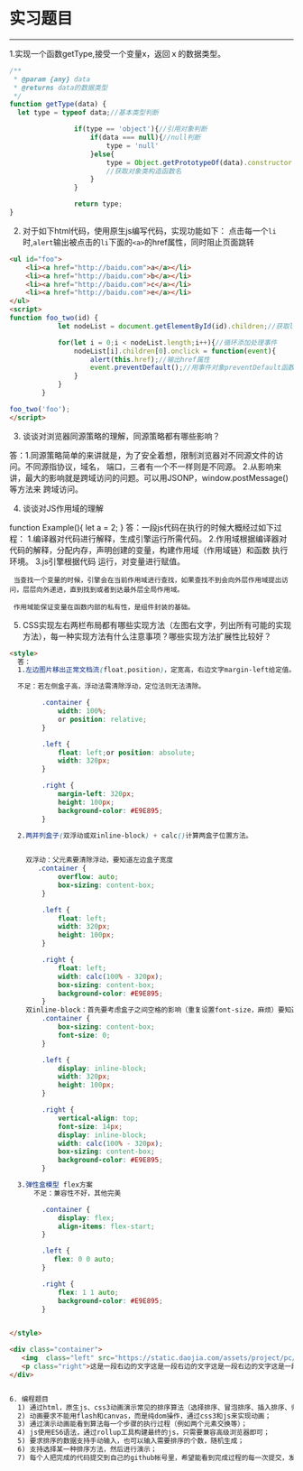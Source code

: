 # 实习题目

---

1.实现一个函数getType,接受一个变量x，返回ｘ的数据类型。

````js
/**
 * @param {any} data
 * @returns data的数据类型
 */
function getType(data) {
  let type = typeof data;//基本类型判断

                if(type == 'object'){//引用对象判断
                    if(data === null){//null判断
                        type = 'null'
                    }else{
                        type = Object.getPrototypeOf(data).constructor.name;
                        //获取对象类构造函数名
                    }
                }

                return type;
}
````

2. 对于如下html代码，使用原生js编写代码，实现功能如下： 点击每一个`li`时,`alert`输出被点击的`li`下面的`<a>`的href属性，同时阻止页面跳转

````html
<ul id="foo">
    <li><a href="http://baidu.com">a</a></li>
    <li><a href="http://baidu.com">b</a></li>
    <li><a href="http://baidu.com">c</a></li>
    <li><a href="http://baidu.com">e</a></li>
</ul>
<script>
function foo_two(id) {
            let nodeList = document.getElementById(id).children;//获取li节点列表

            for(let i = 0;i < nodeList.length;i++){//循环添加处理事件
                nodeList[i].children[0].onclick = function(event){
                    alert(this.href);//输出href属性
                    event.preventDefault();//用事件对象preventDefault函数终止a标签默认行为
                }
            }
        }

foo_two('foo');
</script>
````

3. 谈谈对浏览器同源策略的理解，同源策略都有哪些影响？

答：1.同源策略简单的来讲就是，为了安全着想，限制浏览器对不同源文件的访问。不同源指协议，域名，      端口，三者有一个不一样则是不同源。
    2.从影响来讲，最大的影响就是跨域访问的问题。可以用JSONP，window.postMessage()等方法来    跨域访问。

4. 谈谈对JS作用域的理解

function Example(){
  let a = 2;
}
答：一段js代码在执行的时候大概经过如下过程：
    1.编译器对代码进行解释，生成引擎运行所需代码。
    2.作用域根据编译器对代码的解释，分配内存，声明创建的变量，构建作用域（作用域链）和函数     执行环境。
    3.js引擎根据代码 运行，对变量进行赋值。

     当查找一个变量的时候，引擎会在当前作用域进行查找，如果查找不到会向外层作用域提出访问，层层向外递进，直到找到或者到达最外层全局作用域。

     作用域能保证变量在函数内部的私有性，是组件封装的基础。
  

5. CSS实现左右两栏布局都有哪些实现方法（左图右文字，列出所有可能的实现方法），每一种实现方法有什么注意事项？哪些实现方法扩展性比较好？

````html
<style>
  答：
  1.左边图片移出正常文档流(float,position)，定宽高，右边文字margin-left给定值。

  不足：若左侧盒子高，浮动法需清除浮动，定位法则无法清除。

        .container {
            width: 100%;
            or position: relative;
        }

        .left {
            float: left;or position: absolute;
            width: 320px;
        }

        .right {
            margin-left: 320px;
            height: 100px;
            background-color: #E9E895;
        }

  2.两并列盒子(双浮动或双inline-block) + calc()计算两盒子位置方法。
  

    双浮动：父元素要清除浮动，要知道左边盒子宽度
       .container {
            overflow: auto;
            box-sizing: content-box;
        }

        .left {
            float: left;
            width: 320px;
            height: 100px;
        }

        .right {
            float: left;
            width: calc(100% - 320px);
            box-sizing: content-box;
            background-color: #E9E895;
        }
    双inline-block：首先要考虑盒子之间空格的影响（重复设置font-size，麻烦）要知道左边盒子宽度。
        .container {
            box-sizing: content-box;
            font-size: 0;
        }

        .left {
            display: inline-block;
            width: 320px;
            height: 100px;
        }

        .right {
            vertical-align: top;
            font-size: 14px;
            display: inline-block;
            width: calc(100% - 320px);
            box-sizing: content-box;
            background-color: #E9E895;
        }

  3.弹性盒模型 flex方案
      不足：兼容性不好，其他完美

        .container {
            display: flex;
            align-items: flex-start;
        }

        .left {
           flex: 0 0 auto;
        }

        .right {
            flex: 1 1 auto;
            background-color: #E9E895;
        }


</style>

<div class="container">
   <img  class="left" src="https://static.daojia.com/assets/project/pc/resource/global/logo_dj.png">
   <p class="right">这是一段右边的文字这是一段右边的文字这是一段右边的文字这是一段右边的文字这是一段右边的文字</p>
</div>


6. 编程题目
  1) 通过html，原生js、css3动画演示常见的排序算法（选择排序、冒泡排序、插入排序、归并排序等）的执行过程；
  2) 动画要求不能用flash和canvas，而是纯dom操作，通过css3和js来实现动画；
  3) 通过演示动画能看到算法每一个步骤的执行过程（例如两个元素交换等）；
  4) js使用ES6语法，通过rollup工具构建最终的js，只需要兼容高级浏览器即可；
  5) 要求排序的数据支持手动输入，也可以输入需要排序的个数，随机生成；
  6) 支持选择某一种排序方法，然后进行演示；
  7) 每个人把完成的代码提交到自己的github帐号里，希望能看到完成过程的每一次提交，发送自己代码的github上代码的地址。













